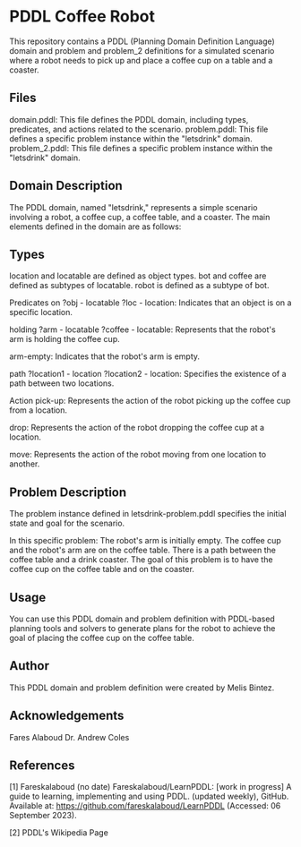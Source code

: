 # PDDL Coffee Robot 
This repository contains a PDDL (Planning Domain Definition Language) domain and problem and problem_2 definitions for a simulated scenario where a robot needs to pick up and place a coffee cup on a table and a coaster.

## Files
domain.pddl: This file defines the PDDL domain, including types, predicates, and actions related to the scenario.
problem.pddl: This file defines a specific problem instance within the "letsdrink" domain.
problem_2.pddl: This file defines a specific problem instance within the "letsdrink" domain.

## Domain Description
The PDDL domain, named "letsdrink," represents a simple scenario involving a robot, a coffee cup, a coffee table, and a coaster. The main elements defined in the domain are as follows:

## Types
location and locatable are defined as object types.
bot and coffee are defined as subtypes of locatable.
robot is defined as a subtype of bot.

Predicates on ?obj - locatable ?loc - location: Indicates that an object is on a specific location.

holding ?arm - locatable ?coffee - locatable: Represents that the robot's arm is holding the coffee cup.

arm-empty: Indicates that the robot's arm is empty.

path ?location1 - location ?location2 - location: Specifies the existence of a path between two locations.

Action pick-up: Represents the action of the robot picking up the coffee cup from a location.

drop: Represents the action of the robot dropping the coffee cup at a location.

move: Represents the action of the robot moving from one location to another.

## Problem Description
The problem instance defined in letsdrink-problem.pddl specifies the initial state and goal for the scenario. 

In this specific problem:
The robot's arm is initially empty.
The coffee cup and the robot's arm are on the coffee table.
There is a path between the coffee table and a drink coaster.
The goal of this problem is to have the coffee cup on the coffee table and on the coaster.

## Usage
You can use this PDDL domain and problem definition with PDDL-based planning tools and solvers to generate plans for the robot to achieve the goal of placing the coffee cup on the coffee table.

## Author
This PDDL domain and problem definition were created by Melis Bintez.

## Acknowledgements
Fares Alaboud 
Dr. Andrew Coles 

## References 
[1] Fareskalaboud (no date) Fareskalaboud/LearnPDDL: [work in progress] A guide to learning, implementing and using PDDL. (updated weekly), GitHub. Available at: https://github.com/fareskalaboud/LearnPDDL (Accessed: 06 September 2023). 

[2] PDDL's Wikipedia Page




